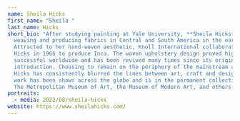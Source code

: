 ```yaml
---
name: Sheila Hicks
first_name: "Sheila "
last_name: Hicks
short_bio: "After studying painting at Yale University, **Sheila Hicks** began
  weaving and producing fabrics in Central and South America in the early 1960s.
  Attracted to her hand-woven aesthetic, Knoll International collaborated with
  Hicks in 1966 to produce Inca. The woven upholstery design proved highly
  successful worldwide and has been revived many times since its original
  introduction. Choosing to remain on the periphery of the mainstream art world,
  Hicks has consistently blurred the lines between art, craft and design. Her
  work has been shown across the globe and is in the permanent collections of
  The Metropolitan Museum of Art, the Museum of Modern Art, and others. "
portraits:
  - media: 2022/08/sheila-hicks
website: https://www.sheilahicks.com/
---
```

